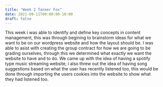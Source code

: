 ```yaml
---
title: "Week 2 Tanner Fox"
date: 2021-09-11T00:00:00-10:00
draft: false
---
```



This week i was able to identify and define key concepts in content management, this was through begining to brainstorm ideas for what we want to be on our wordpress website and how the layout should be. I was able to asist with creating the group contract for how we are going to be grading ourselves, through this we determined what exactly we want the website to have and to do. We came up with the idea of having a spotify type music streaming website, i also threw out the idea of having song suggestions based on what the user has recently listened too, this would be done through importing the users cookies into the website to show what they had listened too. 
